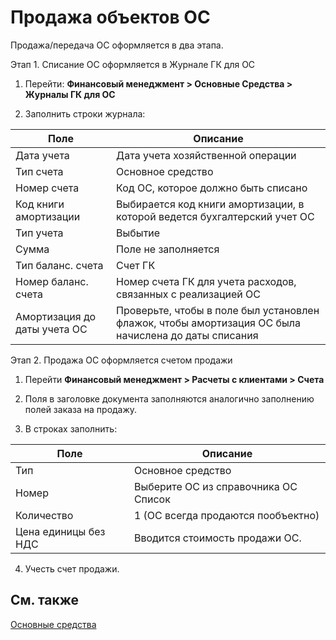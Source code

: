 # Продажа объектов ОС 

Продажа/передача ОС оформляется в два этапа. 

Этап 1. Списание ОС оформляется в Журнале ГК для ОС 

1. Перейти: **Финансовый менеджмент > Основные Средства > Журналы ГК для ОС**

2. Заполнить строки журнала:

| Поле                         | Описание                                                     |
| ---------------------------- | ------------------------------------------------------------ |
| Дата учета                   | Дата учета хозяйственной операции                            |
| Тип счета                    | Основное средство                                            |
| Номер счета                  | Код ОС, которое должно быть списано                          |
| Код книги амортизации        | Выбирается код книги амортизации, в которой ведется бухгалтерский учет ОС |
| Тип учета                    | Выбытие                                                      |
| Сумма                        | Поле не заполняется                                          |
| Тип баланс. счета            | Счет ГК                                                      |
| Номер баланс. счета          | Номер счета ГК  для учета расходов, связанных с реализацией ОС |
| Амортизация до даты учета ОС | Проверьте, чтобы в поле был установлен флажок, чтобы амортизация ОС была начислена до даты списания |

Этап 2. Продажа ОС оформляется счетом продажи 

1. Перейти **Финансовый менеджмент > Расчеты с клиентами > Счета**

2. Поля в заголовке документа заполняются аналогично заполнению полей заказа на продажу.

3. В строках заполнить:

| Поле                 | Описание                             |
| -------------------- | ------------------------------------ |
| Тип                  | Основное средство                    |
| Номер                | Выберите ОС из справочника ОС Список |
| Количество           | 1 (ОС всегда продаются пообъектно)   |
| Цена единицы без НДС | Вводится стоимость продажи ОС.       |

4. Учесть счет продажи.

## См. также

[Основные средства](fixed-assets.md)
